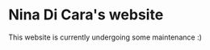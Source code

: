 # Nina Di Cara's website

This website is currently undergoing some maintenance :)

<!-- The website theme is *al-folio* gratefully forked from [@alshedivat](https://github.com/alshedivat/al-folio). -->
